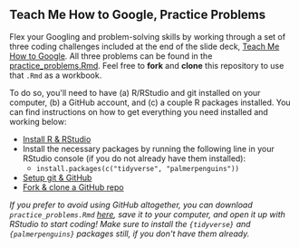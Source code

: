 ## Teach Me How to Google, Practice Problems

Flex your Googling and problem-solving skills by working through a set of three coding challenges included at the end of the slide deck, [Teach Me How to Google](https://samanthacsik.github.io/teach-me-how-to-google/slides/RLadiesSTL-2022-02-22.html#1). 
All three problems can be found in the [practice_problems.Rmd](https://github.com/samanthacsik/RLadiesSTL-google/blob/main/practice_problems.Rmd). Feel free to **fork** and **clone** this repository to use that `.Rmd` as a workbook.

To do so, you'll need to have (a) R/RStudio and git installed on your computer, (b) a GitHub account, and (c) a couple R packages installed. You can find instructions on how to get everything you need installed and working below:

* [Install R & RStudio](https://docs.google.com/document/d/1KLYC_GcDLYeczSjJmZ5h4y525XILJbbL6r2-MxGCdtw/edit)
* Install the necessary packages by running the following line in your RStudio console (if you do not already have them installed):
  + `install.packages(c("tidyverse", "palmerpenguins"))`
* [Setup git & GitHub](https://docs.google.com/document/d/1AQ4zAYxPHOObq-snnnRtEdwCC8TwIJsTHwpaKyvEyoA/edit)
* [Fork & clone a GitHub repo](https://docs.google.com/document/d/16aM5B4B3WRc1YbcYrFlk_IOX1YV5ITnMWxNpCQFb8Qk/edit?usp=sharing)

*If you prefer to avoid using GitHub altogether, you can download `practice_problems.Rmd` [here](https://drive.google.com/file/d/1BWnd91BjSeVNQuegi4ExmVvk-L_l0Hzu/view?usp=sharing), save it to your computer, and open it up with RStudio to start coding! Make sure to install the `{tidyverse}` and `{palmerpenguins}` packages still, if you don't have them already.*
